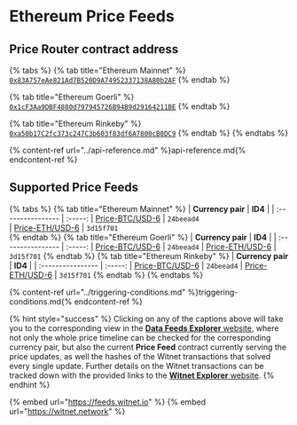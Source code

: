 # Ethereum Price Feeds

## Price Router contract address
{% tabs %}
{% tab title="Ethereum Mainnet" %}
[`0x83A757eAe821Ad7B520D9A74952337138A80b2AF`](https://etherscan.io/address/0x83a757eae821ad7b520d9a74952337138a80b2af#readContract)
{% endtab %}

{% tab title="Ethereum Goerli" %}
[`0x1cF3Aa9DBF4880d797945726B94B9d29164211BE`](https://goerli.etherscan.io/address/0x1cF3Aa9DBF4880d797945726B94B9d29164211BE#readContract)
{% endtab %}

{% tab title="Ethereum Rinkeby" %}
[`0xa50b17C2fc373c247C3b603f83df6A7800cB0DC9`](https://rinkeby.etherscan.io/address/0xa50b17C2fc373c247C3b603f83df6A7800cB0DC9#readContract) 
{% endtab %}
{% endtabs %}

{% content-ref url="../api-reference.md" %}api-reference.md{% endcontent-ref %}

## Supported Price Feeds 
{% tabs %}
{% tab title="Ethereum Mainnet" %}
| **Currency pair** | **ID4** | 
| :---------------- | :-----: 
| [Price-BTC/USD-6](https://feeds.witnet.io/feeds/ethereum-mainnet_btc-usd_6) | `24beead4`  
| [Price-ETH/USD-6](https://feeds.witnet.io/feeds/ethereum-mainnet_eth-usd_6) | `3d15f701`  
{% endtab %}
{% tab title="Ethereum Goerli" %}
| **Currency pair** | **ID4** |
| :---------------- | :-----: 
| [Price-BTC/USD-6](https://feeds.witnet.io/feeds/ethereum-goerli_btc-usd_6) | `24beead4` 
| [Price-ETH/USD-6](https://feeds.witnet.io/feeds/ethereum-goerli_eth-usd_6) | `3d15f701` 
{% endtab %}
{% tab title="Ethereum Rinkeby" %}
| **Currency pair** | **ID4** | 
| :---------------- | :-----: 
| [Price-BTC/USD-6](https://feeds.witnet.io/feeds/ethereum-rinkeby_btc-usd_6) | `24beead4` 
| [Price-ETH/USD-6](https://feeds.witnet.io/feeds/ethereum-rinkeby_eth-usd_6) | `3d15f701` 
{% endtab %}
{% endtabs %}

{% content-ref url="../triggering-conditions.md" %}triggering-conditions.md{% endcontent-ref %}

{% hint style="success" %}
Clicking on any of the captions above will take you to the corresponding view in the [**Data Feeds Explorer** website](https://feeds.witnet.io), where not only the whole price timeline can be checked for the corresponding currency pair, but also the current **Price Feed** contract currently serving the price updates, as well the hashes of the Witnet transactions that solved every single update. Further details on the Witnet transactions can be tracked down with the provided links to the [**Witnet Explorer** website](https://witnet.network/).
{% endhint %}

{% embed url="https://feeds.witnet.io" %}
{% embed url="https://witnet.network" %}
